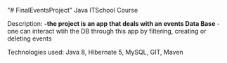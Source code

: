 "# FinalEventsProject" 
Java ITSchool Course


Description:
**-the project is an app that deals with an events Data Base**
-one can interact wtih the DB through this app by filtering, creating or deleting events

Technologies used: Java 8, Hibernate 5, MySQL, GIT, Maven
